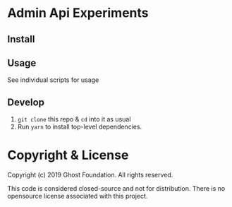 # Admin Api Experiments

## Install


## Usage

See individual scripts for usage

## Develop

1. `git clone` this repo & `cd` into it as usual
2. Run `yarn` to install top-level dependencies.


# Copyright & License

Copyright (c) 2019 Ghost Foundation. All rights reserved.

This code is considered closed-source and not for distribution. There is no opensource license associated with this project.
